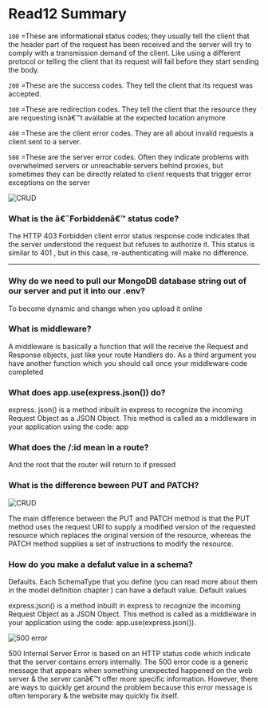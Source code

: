 # Read12 Summary



`100` =These are informational status codes; they usually tell the client that the header part of the request has been received and the server will try to comply with a transmission demand of the client. Like using a different protocol or telling the client that its request will fail before they start sending the body.


`200` =These are the success codes. They tell the client that its request was accepted.  

`300` =These are redirection codes. They tell the client that the resource they are requesting isnâ€™t available at the expected location anymore   

`400` =These are the client error codes. They are all about invalid requests a client sent to a server.  

`500` =These are the server error codes. Often they indicate problems with overwhelmed servers or unreachable servers behind proxies, but sometimes they can be directly related to client requests that trigger error exceptions on the server

![CRUD](https://www.dorusomcutean.com/wp-content/uploads/2020/03/crud.jpg)

### What is the â€˜Forbiddenâ€™ status code?


The HTTP 403 Forbidden client error status response code indicates that the server understood the request but refuses to authorize it. This status is similar to 401 , but in this case, re-authenticating will make no difference.

--------------------------------------------------------------------------------

### Why do we need to pull our MongoDB database string out of our server and put it into our .env?

To become dynamic and change when you upload it online

### What is middleware?

A middleware is basically a function that will the receive the Request and Response objects, just like your route Handlers do. As a third argument you have another function which you should call once your middleware code completed

### What does app.use(express.json()) do?

express. json() is a method inbuilt in express to recognize the incoming Request Object as a JSON Object. This method is called as a middleware in your application using the code: app

### What does the /:id mean in a route?

And the root that the router will return to if pressed

### What is the difference beween PUT and PATCH?

![CRUD](https://codeteddycom.files.wordpress.com/2017/06/statuscode.png)

The main difference between the PUT and PATCH method is that the PUT method uses the request URI to supply a modified version of the requested resource which replaces the original version of the resource, whereas the PATCH method supplies a set of instructions to modify the resource.

### How do you make a defalut value in a schema?

Defaults. Each SchemaType that you define (you can read more about them in the model definition chapter ) can have a default value. Default values

express.json() is a method inbuilt in express to recognize the incoming Request Object as a JSON Object. This method is called as a middleware in your application using the code: app.use(express.json()).

![500 error](https://linuxhint.com/wp-content/uploads/2020/11/internal_Server_Error_500-01.png)

500 Internal Server Error is based on an HTTP status code which indicate that the server contains errors internally. The 500 error code is a generic message that appears when something unexpected happened on the web server & the server canâ€™t offer more specific information. However, there are  ways to quickly get around the problem because this error message is often temporary & the website may quickly fix itself.